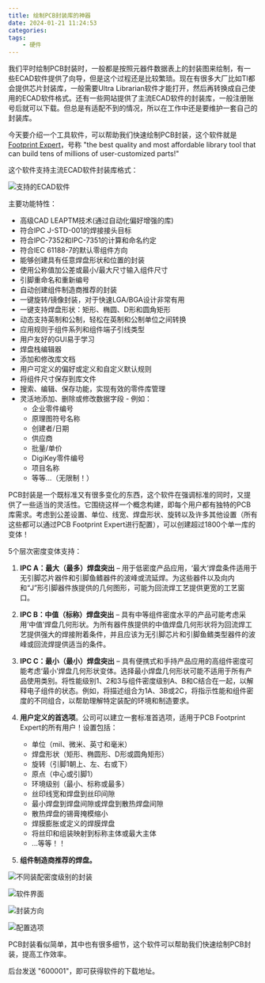 ```yaml
---
title: 绘制PCB封装库的神器
date: 2024-01-21 11:24:53
categories:
tags:
    - 硬件
---
```



我们平时绘制PCB封装时，一般都是按照元器件数据表上的封装图来绘制，有一些ECAD软件提供了向导，但是这个过程还是比较繁琐。现在有很多大厂比如TI都会提供芯片封装库，一般需要Ultra Librarian软件才能打开，然后再转换成自己使用的ECAD软件格式。还有一些网站提供了主流ECAD软件的封装库，一般注册账号后就可以下载。但总是有适配不到的情况，所以在工作中还是要维护一套自己的封装库。

今天要介绍一个工具软件，可以帮助我们快速绘制PCB封装，这个软件就是[Footprint Expert](https://www.pcblibraries.com/Products/FPX/Altium.asp)，号称 "the best quality and most affordable library tool that can build tens of millions of user-customized parts!"

这个软件支持主流ECAD软件封装库格式：

![支持的ECAD软件](https://imgs.boringhex.top/blog/20240121223638.png)

<!-- more -->

主要功能特性：

- 高级CAD LEAPTM技术(通过自动化偏好增强的库)
- 符合IPC J-STD-001的焊接接头目标
- 符合IPC-7352和IPC-7351的计算和命名约定
- 符合IEC 61188-7的默认零组件方向
- 能够创建具有任意焊盘形状和位置的封装
- 使用公称值加公差或最小/最大尺寸输入组件尺寸
- 引脚重命名和重新编号
- 自动创建组件制造商推荐的封装
- 一键旋转/镜像封装，对于快速LGA/BGA设计非常有用
- 一键支持焊盘形状：矩形、椭圆、D形和圆角矩形
- 动态支持英制和公制，轻松在英制和公制单位之间转换
- 应用规则于组件系列和组件端子引线类型
- 用户友好的GUI易于学习
- 焊盘栈编辑器
- 添加和修改库文档
- 用户可定义的偏好或定义和自定义默认规则
- 将组件尺寸保存到库文件
- 搜索、编辑、保存功能，实现有效的零件库管理
- 灵活地添加、删除或修改数据字段 - 例如：
  - 企业零件编号
  - 原理图符号名称
  - 创建者/日期
  - 供应商
  - 批量/单价
  - DigiKey零件编号
  - 项目名称
  - 等等...（无限制！）

PCB封装是一个既标准又有很多变化的东西，这个软件在强调标准的同时，又提供了一些适当的灵活性。它围绕这样一个概念构建，即每个用户都有独特的PCB库需求。考虑到公差设置、单位、线宽、焊盘形状、旋转以及许多其他设置（所有这些都可以通过PCB Footprint Expert进行配置），可以创建超过1800个单一库的变体！

5个层次密度变体支持：

1. **IPC A：最大（最多）焊盘突出** – 用于低密度产品应用，‘最大’焊盘条件适用于无引脚芯片器件和引脚鱼鳍器件的波峰或流延焊。为这些器件以及向内和“J”形引脚器件族提供的几何图形，可能为回流焊工艺提供更宽的工艺窗口。

2. **IPC B：中值（标称）焊盘突出** – 具有中等组件密度水平的产品可能考虑采用‘中值’焊盘几何形状。为所有器件族提供的中值焊盘几何形状将为回流焊工艺提供强大的焊接附着条件，并且应该为无引脚芯片和引脚鱼鳍类型器件的波峰或回流焊提供适当的条件。

3. **IPC C：最小（最小）焊盘突出** – 具有便携式和手持产品应用的高组件密度可能考虑‘最小’焊盘几何形状变体。选择最小焊盘几何形状可能不适用于所有产品使用类别。将性能级别1、2和3与组件密度级别A、B和C结合在一起，以解释电子组件的状态。例如，将描述组合为1A、3B或2C，将指示性能和组件密度的不同组合，以帮助理解特定装配的环境和制造要求。

4. **用户定义的首选项**。公司可以建立一套标准首选项，适用于PCB Footprint Expert的所有用户！设置包括：
    - 单位（mil、微米、英寸和毫米）
    - 焊盘形状（矩形、椭圆形、D形或圆角矩形）
    - 旋转（引脚1朝上、左、右或下）
    - 原点（中心或引脚1）
    - 环境级别（最小、标称或最多）
    - 丝印线宽和焊盘到丝印间隙
    - 最小焊盘到焊盘间隙或焊盘到散热焊盘间隙
    - 散热焊盘的锡膏掩模缩小
    - 焊膜膨胀或定义的焊膜焊盘
    - 将丝印和组装映射到标称主体或最大主体
    - ...等等！！

5. **组件制造商推荐的焊盘。**

![不同装配密度级别的封装](https://imgs.boringhex.top/blog/20240121225448.png)

![软件界面](https://imgs.boringhex.top/blog/20240121230239.png)

![封装方向](https://imgs.boringhex.top/blog/20240121230345.png)

![配置选项](https://imgs.boringhex.top/blog/20240121230541.png)

PCB封装看似简单，其中也有很多细节，这个软件可以帮助我们快速绘制PCB封装，提高工作效率。

后台发送 "600001"，即可获得软件的下载地址。